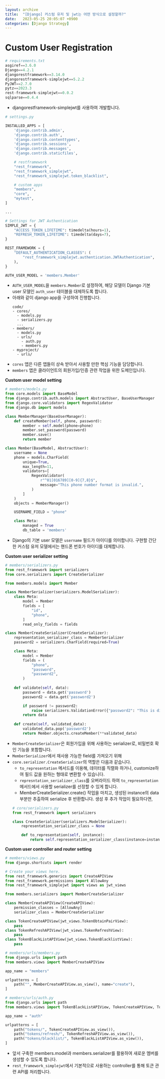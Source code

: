 ```yaml
---
layout: archive
title:  "[Django] 커스텀 유저 및 jwt는 어떤 방식으로 설정할까?"
date:   2023-05-25 20:05:07 +0900
categories: [Django Strategy]
---
```


# Custom User Registration

```python
# requirements.txt
asgiref==3.6.0
Django==4.2.1
djangorestframework==3.14.0
djangorestframework-simplejwt==5.2.2
PyJWT==2.7.0
pytz==2023.3
rest-framework-simplejwt==0.0.2
sqlparse==0.4.4
```
- djangorestframework-simplejwt를 사용하여 개발합니다.

```python
# settings.py

INSTALLED_APPS = [
    'django.contrib.admin',
    'django.contrib.auth',
    'django.contrib.contenttypes',
    'django.contrib.sessions',
    'django.contrib.messages',
    'django.contrib.staticfiles',

    # restframework
    "rest_framework",
    "rest_framework_simplejwt",
    "rest_framework_simplejwt.token_blacklist",

    # custom apps
    "members",
    "core",
    "mytest",
]

...

# Settings for JWT Authentication
SIMPLE_JWT = {
    "ACCESS_TOKEN_LIFETIME": timedelta(hours=1),
    "REFRESH_TOKEN_LIFETIME": timedelta(days=7),
}

REST_FRAMEWORK = {
    "DEFAULT_AUTHENTICATION_CLASSES": (
        "rest_framework_simplejwt.authentication.JWTAuthentication",
    ),
}

AUTH_USER_MODEL = 'members.Member'
```
- `AUTH_USER_MODEL`을 `members.Member`로 설정하여, 해당 모델이 Django 기본 user 모델인 `auth_user` 테이블을 대체하도록 합니다.
- 아래와 같이 django app을 구성하여 진행합니다.
  ```
  code/
  - cores/
    - models.py
    - serializers.py
    ...
  - members/
    - models.py
    - urls/
      - auth.py
      - members.py
  - myproject/
    - urls/
  ```
- `cores` 앱은 다른 앱들이 상속 받아서 사용할 만한 핵심 기능을 담당합니다.
- `members` 앱은 클라이언트의 회원가입/인증 관련 작업을 위한 도메인입니다.


**Custom user model setting**
```python
# members/models.py
from core.models import BaseModel
from django.contrib.auth.models import AbstractUser, BaseUserManager
from django.core.validators import RegexValidator
from django.db import models

class MemberManager(BaseUserManager):
    def createMember(self, phone, password):
        member = self.model(phone=phone)
        member.set_password(password)
        member.save()
        return member

class Member(BaseModel, AbstractUser):
    username = None
    phone = models.CharField(
        unique=True,
        max_length=11,
        validators=[
            RegexValidator(
                r"^01[016789][0-9]{7,8}$",
                message="This phone number format is invalid.",
            )
        ]
    )
    objects = MemberManager()

    USERNAME_FIELD = "phone"

    class Meta:
        managed = True
        db_table = 'members'
```
- Django의 기본 user 모델은 `username` 필드가 아이디를 의미합니다. 구현할 간단한 커스텀 유저 모델에서는 핸드폰 번호가 아이디를 대체합니다.
  
**Custom user serializer setting**
```python
# members/serializers.py
from rest_framework import serializers
from core.serializers import CreateSerializer

from members.models import Member

class MemberSerializer(serializers.ModelSerializer):
    class Meta:
        model = Member
        fields = [
            "id",
            "phone",
        ]
        read_only_fields = fields

class MemberCreateSerializer(CreateSerializer):
    representation_serializer_class = MemberSerializer
    password2 = serializers.CharField(required=True)

    class Meta:
        model = Member
        fields = (
            "phone",
            "password",
            "password2",
        )
    
    def validate(self, data):
        password = data.get('password')
        password2 = data.get('password2')

        if password != password2:
            raise serializers.ValidationError({"password2": "This is different with password."})
        return data
    
    def create(self, validated_data):
        validated_data.pop('password2')
        return Member.objects.createMember(**validated_data)
```
- `MemberCreateSerializer`은 회원가입을 위해 사용하는 serializer로, 비밀번호 확인 기능을 포함합니다.
- `MemberSerializer`에서 재사용 가능한 field를 가져오기 위해
- `core.serializer.CreateSerializer`의 역할은 다음과 같습니다.
  -  `to_representation` 메서드를 이용해, 데이터를 직렬화 하거나, customize하여 필드 값을 원하는 형태로 변환할 수 있습니다.
  - `represntation_serializer_class`를 오버라이드 하여 `to_representation` 메서드에서 사용할 serializer를 선정할 수 있게 합니다. 
  - MemberCreateSerializer.create() 작업을 마치고, 생성된 instance의 data 부분만 추출하여 serialize 후 반환합니다. 생성 후 추가 작업이 필요하다면, 
  ```python
  # core/serializers.py
  from rest_framework import serializers

  class CreateSerializer(serializers.ModelSerializer):
      representation_serializer_class = None

      def to_representation(self, instance):
          return self.representation_serializer_class(instance=instance).data
  ```

**Custom user controller and router setting**
```python
# members/views.py
from django.shortcuts import render

# Create your views here.
from rest_framework.generics import CreateAPIView
from rest_framework.permissions import AllowAny
from rest_framework_simplejwt import views as jwt_views

from members.serializers import MemberCreateSerializer

class MemberCreateAPIView(CreateAPIView):
    permission_classes = [AllowAny]
    serializer_class = MemberCreateSerializer

class TokenCreateAPIView(jwt_views.TokenObtainPairView):
    pass
class TokenRefreshAPIView(jwt_views.TokenRefreshView):
    pass
class TokenBlackListAPIView(jwt_views.TokenBlacklistView):
    pass
```
```python
# members/urls/members.py
from django.urls import path
from members.views import MemberCreateAPIView

app_name = "members"

urlpatterns = [
    path("", MemberCreateAPIView.as_view(), name="create"),
]
```
```python
# members/urls/auth.py
from django.urls import path
from members.views import TokenBlackListAPIView, TokenCreateAPIView, TokenRefreshAPIView

app_name = "auth"

urlpatterns = [
    path("tokens/", TokenCreateAPIView.as_view()),
    path("tokens/refresh/", TokenRefreshAPIView.as_view()),
    path("tokens/blacklist/", TokenBlackListAPIView.as_view()),
]
```
- 앞서 구축한 members.model과 members.serializer를 활용하여 새로운 멤버를 생성할 수 있도록 합니다.
- `rest_framework_simplejwt`에서 기본적으로 사용하는 controller를 통해 토큰 관련 API를 처리합니다.

